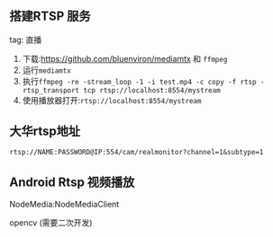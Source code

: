 #

## 搭建RTSP 服务

tag: 直播

1. 下载:<https://github.com/bluenviron/mediamtx> 和 `ffmpeg`
2. 运行`mediamtx`
3. 执行`ffmpeg -re -stream_loop -1 -i test.mp4 -c copy -f rtsp -rtsp_transport tcp rtsp://localhost:8554/mystream`
4. 使用播放器打开:`rtsp://localhost:8554/mystream`

## 大华rtsp地址

`rtsp://NAME:PASSWORD@IP:554/cam/realmonitor?channel=1&subtype=1`

## Android Rtsp 视频播放

NodeMedia:NodeMediaClient

opencv (需要二次开发)
